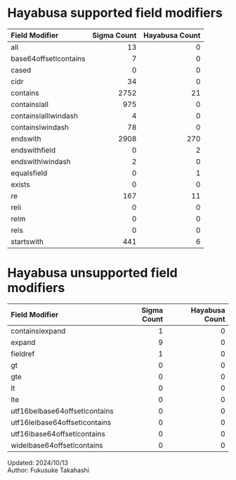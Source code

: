 # Hayabusa supported field modifiers
| Field Modifier        |   Sigma Count |   Hayabusa Count |
|:----------------------|--------------:|-----------------:|
| all                   |            13 |                0 |
| base64offsetǀcontains |             7 |                0 |
| cased                 |             0 |                0 |
| cidr                  |            34 |                0 |
| contains              |          2752 |               21 |
| containsǀall          |           975 |                0 |
| containsǀallǀwindash  |             4 |                0 |
| containsǀwindash      |            78 |                0 |
| endswith              |          2908 |              270 |
| endswithfield         |             0 |                2 |
| endswithǀwindash      |             2 |                0 |
| equalsfield           |             0 |                1 |
| exists                |             0 |                0 |
| re                    |           167 |               11 |
| reǀi                  |             0 |                0 |
| reǀm                  |             0 |                0 |
| reǀs                  |             0 |                0 |
| startswith            |           441 |                6 |

# Hayabusa unsupported field modifiers
| Field Modifier                |   Sigma Count |   Hayabusa Count |
|:------------------------------|--------------:|-----------------:|
| containsǀexpand               |             1 |                0 |
| expand                        |             9 |                0 |
| fieldref                      |             1 |                0 |
| gt                            |             0 |                0 |
| gte                           |             0 |                0 |
| lt                            |             0 |                0 |
| lte                           |             0 |                0 |
| utf16beǀbase64offsetǀcontains |             0 |                0 |
| utf16leǀbase64offsetǀcontains |             0 |                0 |
| utf16ǀbase64offsetǀcontains   |             0 |                0 |
| wideǀbase64offsetǀcontains    |             0 |                0 |

Updated: 2024/10/13  
Author: Fukusuke Takahashi